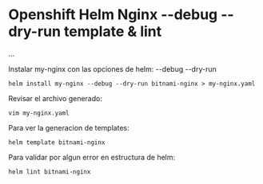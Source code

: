 # Openshift Helm Nginx --debug --dry-run template & lint

...

Instalar my-nginx con las opciones de helm: --debug --dry-run

```helm install my-nginx --debug --dry-run bitnami-nginx > my-nginx.yaml```

Revisar el archivo generado:

```vim my-nginx.yaml```

Para ver la generacion de templates:

```helm template bitnami-nginx```

Para validar por algun error en estructura de helm:

```helm lint bitnami-nginx```



